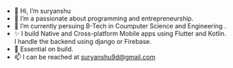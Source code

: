- 👋 Hi, I’m suryanshu
- 👀 I’m a passionate about programming and entrepreneurship.
- 🌱 I’m currently persuing B-Tech in Coumputer Science and Engineering .
- ✨ I build Native and Cross-platform Mobile apps using Flutter and Kotlin. I handle the backend using django or Firebase.
- 💞️ Essential on build.
- 📫 I can be reached at suryanshu9d@gmail.com

<!---
Suyanshu9/Suyanshu9 is a ✨ special ✨ repository because its `README.md` (this file) appears on your GitHub profile.
You can click the Preview link to take a look at your changes.
--->
